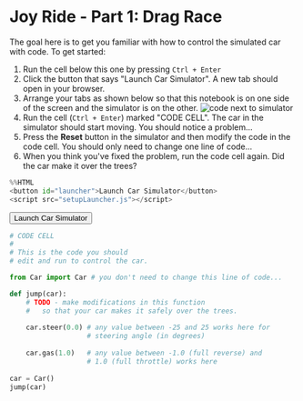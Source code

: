 
# Joy Ride - Part 1: Drag Race

The goal here is to get you familiar with how to control the simulated car with code. To get started:

1. Run the cell below this one by pressing `Ctrl + Enter`
2. Click the button that says "Launch Car Simulator". A new tab should open in your browser.
3. Arrange your tabs as shown below so that this notebook is on one side of the screen and the simulator is on the other. ![code next to simulator](https://i.imgur.com/zhPjERi.jpg)
4. Run the cell (`Ctrl + Enter`) marked "CODE CELL". The car in the simulator should start moving. You should notice a problem...
5. Press the **Reset** button in the simulator and then modify the code in the code cell. You should only need to change one line of code...
6. When you think you've fixed the problem, run the code cell again. Did the car make it over the trees?


```python
%%HTML
<button id="launcher">Launch Car Simulator</button>
<script src="setupLauncher.js"></script>
```


<button id="launcher">Launch Car Simulator</button>
<script src="setupLauncher.js"></script>



```python
# CODE CELL
# 
# This is the code you should 
# edit and run to control the car.

from Car import Car # you don't need to change this line of code...

def jump(car):
    # TODO - make modifications in this function
    #   so that your car makes it safely over the trees.
    
    car.steer(0.0) # any value between -25 and 25 works here for
                   # steering angle (in degrees)
        
    car.gas(1.0)   # any value between -1.0 (full reverse) and 
                   # 1.0 (full throttle) works here
    
car = Car()  
jump(car)
```




